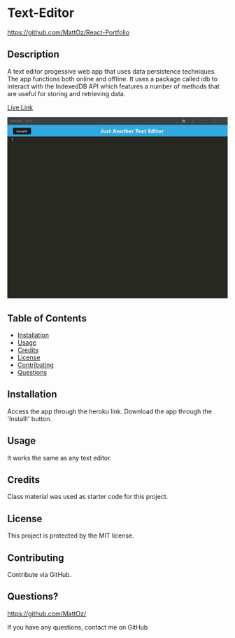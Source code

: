 # Text-Editor
https://github.com/MattOz/React-Portfolio

## Description
A text editor progessive web app that uses data persistence techniques. The app functions both online and offline. It uses a package called idb to interact with the IndexedDB API which features a number of methods that are useful for storing and retrieving data.

[Live Link]([https://pure-basin-43127.herokuapp.com/]
)

![Screenshot](./client/src/images/Screenshot.jpg)

## Table of Contents
- [Installation](#installation)
- [Usage](#usage)
- [Credits](#credits)
- [License](#license)
- [Contributing](#contributing)
- [Questions](#questions)

## Installation
Access the app through the heroku link. Download the app through the 'Install!' button.

## Usage
It works the same as any text editor.

## Credits
Class material was used as starter code for this project.

## License
This project is protected by the MIT license.

## Contributing
Contribute via GitHub.

## Questions?
https://github.com/MattOz/

If you have any questions, contact me on GitHub
